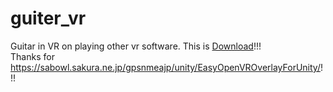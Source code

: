 # guiter_vr
Guitar in VR on playing other vr software. This is [Download](https://github.com/rn9dfj3/guiter_vr/releases)!!!  
Thanks for https://sabowl.sakura.ne.jp/gpsnmeajp/unity/EasyOpenVROverlayForUnity/!!!
